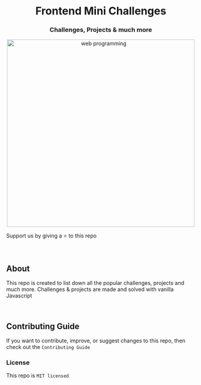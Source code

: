 <div align="center">
  <h1>Frontend Mini Challenges</h1>
  <h3>Challenges, Projects & much more</h3>
  <a href="https://sadanandpai.github.io/frontend-mini-challenges/"><img src="https://github.com/sadanandpai/frontend-mini-challenges/raw/main/shared/assets/core/cover.png" alt="web programming" width="500px" /></a>
</div>

<p>Support us by giving a ⭐️ to this repo</p>

<br/>

## About

This repo is created to list down all the popular challenges, projects and much more. Challenges & projects are made and solved with vanilla Javascript

<br/>

## Contributing Guide

If you want to contribute, improve, or suggest changes to this repo, then check out the ```Contributing Guide```

### License

This repo is ```MIT licensed```
